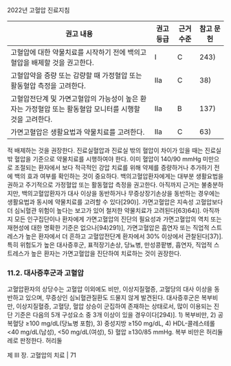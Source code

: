 2022년 고혈압 진료지침

| 권고 내용 | 권고 등급 | 근거 수준 | 참고 문헌 |
|---|---|---|---|
| 고혈압에 대한 약물치료를 시작하기 전에 백의고혈압을 배제할 것을 권고한다. | I | C | 243) |
| 고혈압약을 증량 또는 감량할 때 가정혈압 또는 활동혈압 측정을 고려한다. | IIa | C | 38) |
| 고혈압전단계 및 가면고혈압의 가능성이 높은 환자는 가정혈압 또는 활동혈압 모니터를 시행할 것을 고려한다. | IIa | B | 137) |
| 가면고혈압은 생활요법과 약물치료를 고려한다. | IIa | C | 63) |

적 배제하는 것을 권장한다. 진료실혈압과 진료실 밖의 혈압이 차이가 있을 때는 진료실 밖 혈압을 기준으로 약물치료를 시행하여야 한다. 이미 혈압이 140/90 mmHg 미만으로 조절되는 환자에서 보다 적극적인 강압 치료를 위해 약제를 증량하거나 추가하기 전에 백의 효과 여부를 확인하는 것이 중요하다.
백의고혈압환자에게는 대부분 생활요법을 권하고 주기적으로 가정혈압 또는 활동혈압 측정을 권고한다. 아직까지 근거는 불충분하지만, 백의고혈압환자가 대사 이상을 동반하거나 무증상장기손상을 동반하는 경우에는 생활요법과 동시에 약물치료를 고려할 수 있다[290)].
가면고혈압은 지속성 고혈압보다 더 심뇌혈관 위험이 높다는 보고가 있어 철저한 약물치료가 고려된다[63)64)]. 아직까지 모든 인구집단이나 환자에게 가면고혈압의 진단의 필요성과 가면고혈압의 역치 또는 재현성에 대한 명확한 기준은 없으나[94)291)], 가면고혈압은 흡연자 또는 직업적 스트레스가 높은 환자에서 더 흔하고 고혈압전단계 환자에서 30% 이상에서 관찰된다[37)]. 특히 위험도가 높은 대사증후군, 표적장기손상, 당뇨병, 만성콩팥병, 흡연자, 직업적 스트레스가 높은 환자는 가면고혈압을 진단하여 치료하는 것이 권장한다.

### 11.2. 대사증후군과 고혈압

고혈압환자의 상당수는 고혈압 이외에도 비만, 이상지질혈증, 고혈당의 대사 이상을 동반하고 있으며, 무증상인 심뇌혈관질환도 드물지 않게 발견된다. 대사증후군은 복부비만, 이상지질혈증, 고혈당, 혈압 상승이 군집하여 존재하는 상태로서, 많이 이용되는 진단 기준은 다음의 5개 구성요소 중 3개 이상이 있을 경우이다[294)]. 1) 복부비만, 2) 공복혈당 ≥100 mg/dL(당뇨병 포함), 3) 중성지방 ≥150 mg/dL, 4) HDL-콜레스테롤 <40 mg/dL(남성), <50 mg/dL(여성), 5) 혈압 ≥130/85 mmHg. 복부 비만은 허리둘레로 판정한다. 허리둘

제 III 장. 고혈압의 치료 | <PAGE>71